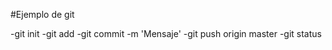 #Ejemplo de git

-git init
-git add <archivo>
-git commit -m 'Mensaje'
-git push origin master
-git status



